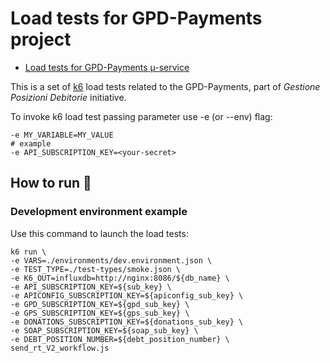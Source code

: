 # Load tests for GPD-Payments project

- [Load tests for GPD-Payments µ-service](#load-tests-for-gpd-payments-µ-service)

This is a set of [k6](https://k6.io) load tests related to the GPD-Payments, part of _Gestione Posizioni Debitorie_ initiative.

To invoke k6 load test passing parameter use -e (or --env) flag:

```
-e MY_VARIABLE=MY_VALUE
# example
-e API_SUBSCRIPTION_KEY=<your-secret>
```

## How to run 🚀

### Development environment example

Use this command to launch the load tests:

```
k6 run \
-e VARS=./environments/dev.environment.json \
-e TEST_TYPE=./test-types/smoke.json \
-e K6_OUT=influxdb=http://nginx:8086/${db_name} \
-e API_SUBSCRIPTION_KEY=${sub_key} \
-e APICONFIG_SUBSCRIPTION_KEY=${apiconfig_sub_key} \
-e GPD_SUBSCRIPTION_KEY=${gpd_sub_key} \
-e GPS_SUBSCRIPTION_KEY=${gps_sub_key} \
-e DONATIONS_SUBSCRIPTION_KEY=${donations_sub_key} \
-e SOAP_SUBSCRIPTION_KEY=${soap_sub_key} \
-e DEBT_POSITION_NUMBER=${debt_position_number} \
send_rt_V2_workflow.js
```